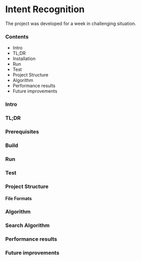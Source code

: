 # Intent Recognition
The project was developed for a week in challenging situation.
### Contents
* Intro
* TL;DR
* Installation
* Run
* Test
* Project Structure
* Algorithm
* Performance results
* Future improvements

### Intro
### TL;DR
### Prerequisites
### Build
### Run
### Test
### Project Structure
#### File Formats
### Algorithm
### Search Algorithm
### Performance results
### Future improvements